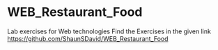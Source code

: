 # WEB_Restaurant_Food
Lab exercises for Web technologies
Find the Exercises in the given link
https://github.com/ShaunSDavid/WEB_Restaurant_Food
